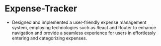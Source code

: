# Expense-Tracker

- Designed and implemented a user-friendly expense management system, employing technologies such as React and Router to enhance navigation and provide a seamless experience for users in effortlessly entering and categorizing expenses.
